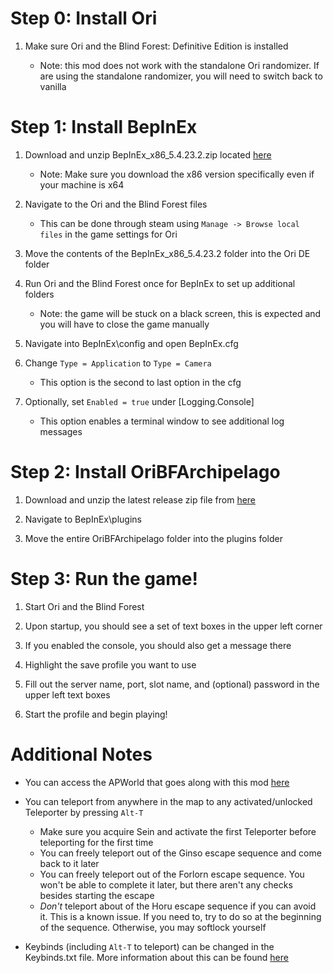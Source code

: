 # Step 0: Install Ori
1. Make sure Ori and the Blind Forest: Definitive Edition is installed

   - Note: this mod does not work with the standalone Ori randomizer. If are using the standalone randomizer, you will need to switch back to vanilla

# Step 1: Install BepInEx
1. Download and unzip BepInEx_x86_5.4.23.2.zip located [here](https://github.com/BepInEx/BepInEx/releases)
   - Note: Make sure you download the x86 version specifically even if your machine is x64
 
2. Navigate to the Ori and the Blind Forest files
   - This can be done through steam using `Manage -> Browse local files` in the game settings for Ori
 
3. Move the contents of the BepInEx_x86_5.4.23.2 folder into the Ori DE folder

4. Run Ori and the Blind Forest once for BepInEx to set up additional folders
   - Note: the game will be stuck on a black screen, this is expected and you will have to close the game manually
 
5. Navigate into BepInEx\config and open BepInEx.cfg

6. Change `Type = Application` to `Type = Camera`
   - This option is the second to last option in the cfg
 
7. Optionally, set `Enabled = true` under [Logging.Console]
   - This option enables a terminal window to see additional log messages

# Step 2: Install OriBFArchipelago
1. Download and unzip the latest release zip file from [here](https://github.com/c-ostic/OriBFArchipelago/releases)

2. Navigate to BepInEx\plugins

3. Move the entire OriBFArchipelago folder into the plugins folder

# Step 3: Run the game!
1. Start Ori and the Blind Forest

2. Upon startup, you should see a set of text boxes in the upper left corner

3. If you enabled the console, you should also get a message there

4. Highlight the save profile you want to use

5. Fill out the server name, port, slot name, and (optional) password in the upper left text boxes

6. Start the profile and begin playing!

# Additional Notes
- You can access the APWorld that goes along with this mod [here](https://github.com/c-ostic/Archipelago/releases)

- You can teleport from anywhere in the map to any activated/unlocked Teleporter by pressing `Alt-T`
  - Make sure you acquire Sein and activate the first Teleporter before teleporting for the first time
  - You can freely teleport out of the Ginso escape sequence and come back to it later
  - You can freely teleport out of the Forlorn escape sequence. You won't be able to complete it later, but there aren't any checks besides starting the escape
  - *Don't* teleport about of the Horu escape sequence if you can avoid it. This is a known issue. If you need to, try to do so at the beginning of the sequence. Otherwise, you may softlock yourself

- Keybinds (including `Alt-T` to teleport) can be changed in the Keybinds.txt file. More information about this can be found [here](Keybinds.md)
